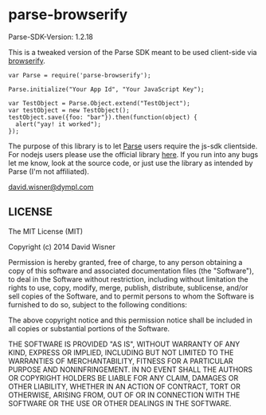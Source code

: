 parse-browserify
================

Parse-SDK-Version: 1.2.18

This is a tweaked version of the Parse SDK meant to be used client-side via [browserify](https://www.npmjs.org/package/browserify). 

```
var Parse = require('parse-browserify');
 
Parse.initialize("Your App Id", "Your JavaScript Key");
 
var TestObject = Parse.Object.extend("TestObject");
var testObject = new TestObject();
testObject.save({foo: "bar"}).then(function(object) {
  alert("yay! it worked");
});

```
The purpose of this library is to let [Parse](https://www.parse.com) users require the js-sdk clientside. For nodejs users please use the official library [here](https://www.npmjs.org/package/parse). If you run into any bugs let me know, look at the source code, or just use the library as intended by Parse (I'm not affiliated).

<david.wisner@dympl.com>

## LICENSE

The MIT License (MIT)

Copyright (c) 2014 David Wisner

Permission is hereby granted, free of charge, to any person obtaining a copy of this software and associated documentation files (the "Software"), to deal in the Software without restriction, including without limitation the rights to use, copy, modify, merge, publish, distribute, sublicense, and/or sell copies of the Software, and to permit persons to whom the Software is furnished to do so, subject to the following conditions:

The above copyright notice and this permission notice shall be included in all copies or substantial portions of the Software.

THE SOFTWARE IS PROVIDED "AS IS", WITHOUT WARRANTY OF ANY KIND, EXPRESS OR IMPLIED, INCLUDING BUT NOT LIMITED TO THE WARRANTIES OF MERCHANTABILITY, FITNESS FOR A PARTICULAR PURPOSE AND NONINFRINGEMENT. IN NO EVENT SHALL THE AUTHORS OR COPYRIGHT HOLDERS BE LIABLE FOR ANY CLAIM, DAMAGES OR OTHER LIABILITY, WHETHER IN AN ACTION OF CONTRACT, TORT OR OTHERWISE, ARISING FROM, OUT OF OR IN CONNECTION WITH THE SOFTWARE OR THE USE OR OTHER DEALINGS IN THE SOFTWARE.

